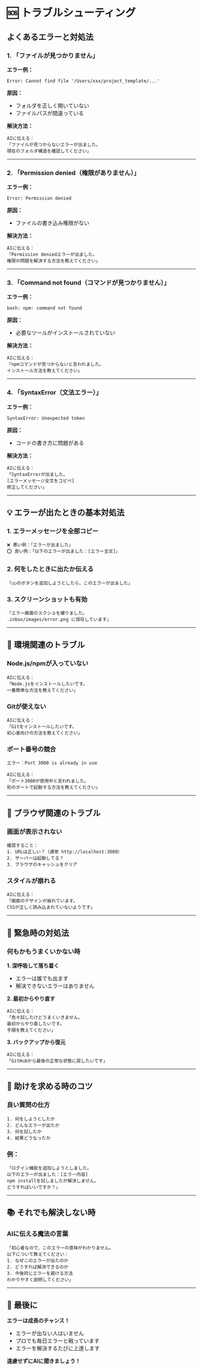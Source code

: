 # 🆘 トラブルシューティング

## よくあるエラーと対処法

### 1. 「ファイルが見つかりません」

**エラー例：**
```
Error: Cannot find file '/Users/xxx/project_template/...'
```

**原因：**
- フォルダを正しく開いていない
- ファイルパスが間違っている

**解決方法：**
```
AIに伝える：
「ファイルが見つからないエラーが出ました。
現在のフォルダ構造を確認してください」
```

---

### 2. 「Permission denied（権限がありません）」

**エラー例：**
```
Error: Permission denied
```

**原因：**
- ファイルの書き込み権限がない

**解決方法：**
```
AIに伝える：
「Permission deniedエラーが出ました。
権限の問題を解決する方法を教えてください」
```

---

### 3. 「Command not found（コマンドが見つかりません）」

**エラー例：**
```
bash: npm: command not found
```

**原因：**
- 必要なツールがインストールされていない

**解決方法：**
```
AIに伝える：
「npmコマンドが見つからないと言われました。
インストール方法を教えてください」
```

---

### 4. 「SyntaxError（文法エラー）」

**エラー例：**
```
SyntaxError: Unexpected token
```

**原因：**
- コードの書き方に問題がある

**解決方法：**
```
AIに伝える：
「SyntaxErrorが出ました。
[エラーメッセージ全文をコピペ]
修正してください」
```

---

## 💡 エラーが出たときの基本対処法

### 1. エラーメッセージを全部コピー
```
❌ 悪い例：「エラーが出ました」
⭕ 良い例：「以下のエラーが出ました：[エラー全文]」
```

### 2. 何をしたときに出たか伝える
```
「○○のボタンを追加しようとしたら、このエラーが出ました」
```

### 3. スクリーンショットも有効
```
「エラー画面のスクショを撮りました。
.inbox/images/error.png に保存しています」
```

---

## 🔧 環境関連のトラブル

### Node.js/npmが入っていない
```
AIに伝える：
「Node.jsをインストールしたいです。
一番簡単な方法を教えてください」
```

### Gitが使えない
```
AIに伝える：
「Gitをインストールしたいです。
初心者向けの方法を教えてください」
```

### ポート番号の競合
```
エラー：Port 3000 is already in use

AIに伝える：
「ポート3000が使用中と言われました。
別のポートで起動する方法を教えてください」
```

---

## 📱 ブラウザ関連のトラブル

### 画面が表示されない
```
確認すること：
1. URLは正しい？（通常 http://localhost:3000）
2. サーバーは起動してる？
3. ブラウザのキャッシュをクリア
```

### スタイルが崩れる
```
AIに伝える：
「画面のデザインが崩れています。
CSSが正しく読み込まれていないようです」
```

---

## 🚨 緊急時の対処法

### 何もかもうまくいかない時

**1. 深呼吸して落ち着く**
- エラーは誰でも出ます
- 解決できないエラーはありません

**2. 最初からやり直す**
```
AIに伝える：
「色々試したけどうまくいきません。
最初からやり直したいです。
手順を教えてください」
```

**3. バックアップから復元**
```
AIに伝える：
「GitHubから最後の正常な状態に戻したいです」
```

---

## 🤝 助けを求める時のコツ

### 良い質問の仕方
```
1. 何をしようとしたか
2. どんなエラーが出たか
3. 何を試したか
4. 結果どうなったか
```

### 例：
```
「ログイン機能を追加しようとしました。
以下のエラーが出ました：[エラー内容]
npm installを試しましたが解決しません。
どうすればいいですか？」
```

---

## 📚 それでも解決しない時

### AIに伝える魔法の言葉

```
「初心者なので、このエラーの意味がわかりません。
以下について教えてください：
1. なぜこのエラーが出たのか
2. どうすれば解決できるのか
3. 今後同じエラーを避ける方法
わかりやすく説明してください」
```

---

## 💪 最後に

**エラーは成長のチャンス！**

- エラーが出ない人はいません
- プロでも毎日エラーと戦っています
- エラーを解決するたびに上達します

**遠慮せずにAIに聞きましょう！**